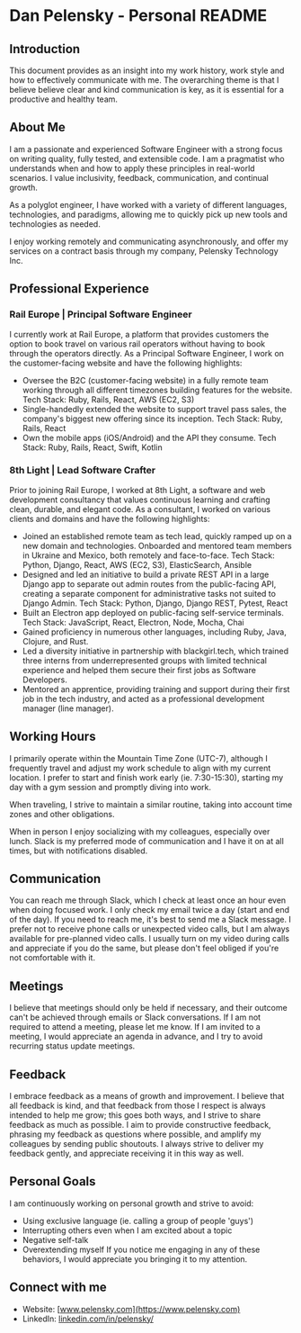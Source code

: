 # Dan Pelensky - Personal README

## Introduction
This document provides as an insight into my work history, work style and how to effectively communicate with me. The overarching theme is that I believe believe clear and kind communication is key, as it is essential for a productive and healthy team.

## About Me
I am a passionate and experienced Software Engineer with a strong focus on writing quality, fully tested, and extensible code. I am a pragmatist who understands when and how to apply these principles in real-world scenarios. I value inclusivity, feedback, communication, and continual growth.

As a polyglot engineer, I have worked with a variety of different languages, technologies, and paradigms, allowing me to quickly pick up new tools and technologies as needed.

I enjoy working remotely and communicating asynchronously, and offer my services on a contract basis through my company, Pelensky Technology Inc.

## Professional Experience

### Rail Europe | Principal Software Engineer
I currently work at Rail Europe, a platform that provides customers the option to book travel on various rail operators without having to book through the operators directly. As a Principal Software Engineer, I work on the customer-facing website and have the following highlights:
- Oversee the B2C (customer-facing website) in a fully remote team working through all different timezones building features for the website. Tech Stack: Ruby, Rails, React, AWS (EC2, S3)
- Single-handedly extended the website to support travel pass sales, the company's biggest new offering since its inception. Tech Stack: Ruby, Rails, React
- Own the mobile apps (iOS/Android) and the API they consume. Tech Stack: Ruby, Rails, React, Swift, Kotlin

### 8th Light | Lead Software Crafter
Prior to joining Rail Europe, I worked at 8th Light, a software and web development consultancy that values continuous learning and crafting clean, durable, and elegant code. As a consultant, I worked on various clients and domains and have the following highlights:
- Joined an established remote team as tech lead, quickly ramped up on a new domain and technologies. Onboarded and mentored team members in Ukraine and Mexico, both remotely and face-to-face. Tech Stack: Python, Django, React, AWS (EC2, S3), ElasticSearch, Ansible
- Designed and led an initiative to build a private REST API in a large Django app to separate out admin routes from the public-facing API, creating a separate component for administrative tasks not suited to Django Admin. Tech Stack: Python, Django, Django REST, Pytest, React
- Built an Electron app deployed on public-facing self-service terminals. Tech Stack: JavaScript, React, Electron, Node, Mocha, Chai
- Gained proficiency in numerous other languages, including Ruby, Java, Clojure, and Rust.
- Led a diversity initiative in partnership with blackgirl.tech, which trained three interns from underrepresented groups with limited technical experience and helped them secure their first jobs as Software Developers.
- Mentored an apprentice, providing training and support during their first job in the tech industry, and acted as a professional development manager (line manager).

## Working Hours
I primarily operate within the Mountain Time Zone (UTC-7), although I frequently travel and adjust my work schedule to align with my current location. I prefer to start and finish work early (ie. 7:30-15:30), starting my day with a gym session and promptly diving into work.

When traveling, I strive to maintain a similar routine, taking into account time zones and other obligations.

When in person I enjoy socializing with my colleagues, especially over lunch. Slack is my preferred mode of communication and I have it on at all times, but with notifications disabled.

## Communication
You can reach me through Slack, which I check at least once an hour even when doing focused work. I only check my email twice a day (start and end of the day). If you need to reach me, it's best to send me a Slack message. I prefer not to receive phone calls or unexpected video calls, but I am always available for pre-planned video calls. I usually turn on my video during calls and appreciate if you do the same, but please don't feel obliged if you're not comfortable with it.

## Meetings
I believe that meetings should only be held if necessary, and their outcome can't be achieved through emails or Slack conversations. If I am not required to attend a meeting, please let me know. If I am invited to a meeting, I would appreciate an agenda in advance, and I try to avoid recurring status update meetings.

## Feedback
I embrace feedback as a means of growth and improvement. I believe that all feedback is kind, and that feedback from those I respect is always intended to help me grow; this goes both ways, and I strive to share feedback as much as possible. I aim to provide constructive feedback, phrasing my feedback as questions where possible, and amplify my colleagues by sending public shoutouts. I always strive to deliver my feedback gently, and appreciate receiving it in this way as well.

## Personal Goals
I am continuously working on personal growth and strive to avoid:

* Using exclusive language (ie. calling a group of people 'guys')
* Interrupting others even when I am excited about a topic
* Negative self-talk
* Overextending myself
If you notice me engaging in any of these behaviors, I would appreciate you bringing it to my attention.

## Connect with me
- Website: [www.pelensky.com](https://www.pelensky.com)
- LinkedIn: [linkedin.com/in/pelensky/](https://www.linkedin.com/in/pelensky/)
